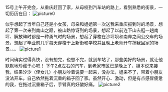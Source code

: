 15号上午开完会，从重庆赶回了家，从母校到汽车站的路上，看到熟悉的街景，一切历历在目：
![picture0](./picture0.jpg)

似乎想起了当年自己还是小女孩，母亲和姐姐第一次送我来重庆报到时的场景，想起了第一次来到南山之巅，被山路惊讶到的场景，想起了以前连下山去逛一趟南坪、解放碑时都是一种勇气时的场景，想起了穿梭在沙坪坝和南岸之间公交车的场景，想起了毕业前几乎每天穿梭于上新街和学校并且晚上老师开车捎我回家的场景。。。
![picture1](./picture1.jpg)

时间确实过得真快，没有想完，也想不完，就到车站了，那些美好的场景，就让他默默地珍藏于心吧！
下午2点左右的汽车，到老家市区已是晚上了，姐本说来接我，结果汐汐（侄女儿）小朋友吵着说要一起来，没办法，姐来不了，带着小朋友没法开车。自己依然拖着沉重的箱子回了家。虽然开心、激动，但是有点感冒疲惫的我，在拖过沉重箱子后，手臂真的好酸好痛。
![picture2](./picture2.jpg)
